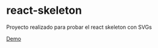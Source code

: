 # react-skeleton


Proyecto realizado para probar el react skeleton con SVGs

[Demo](https://react-skeleton-eta.vercel.app/)
